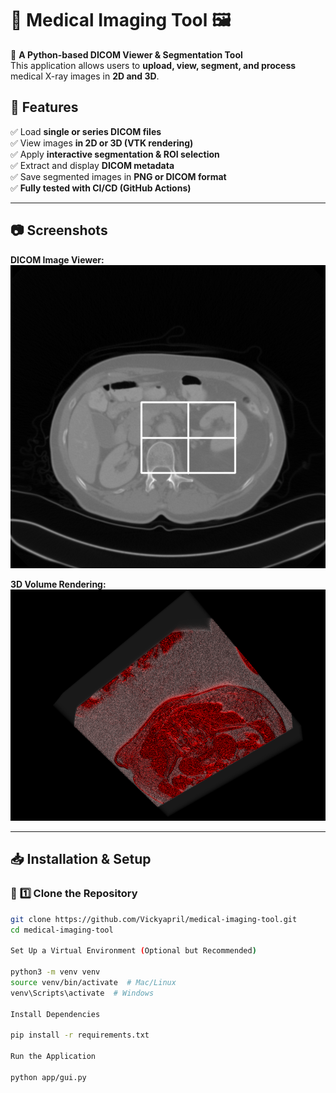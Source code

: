# 🏥 Medical Imaging Tool 🖼️

🚀 **A Python-based DICOM Viewer & Segmentation Tool**  
This application allows users to **upload, view, segment, and process** medical X-ray images in **2D and 3D**.  

## 🌟 Features  
✅ Load **single or series DICOM files**  
✅ View images **in 2D or 3D (VTK rendering)**  
✅ Apply **interactive segmentation & ROI selection**  
✅ Extract and display **DICOM metadata**  
✅ Save segmented images in **PNG or DICOM format**  
✅ **Fully tested with CI/CD (GitHub Actions)**  

---

## 📷 **Screenshots**
**DICOM Image Viewer:**  
![Viewer Screenshot](docs/viewer.png)

**3D Volume Rendering:**  
![3D Rendering](docs/3d_view.png)

---

## 📥 **Installation & Setup**
### 🔹 **1️⃣ Clone the Repository**  
```bash
git clone https://github.com/Vickyapril/medical-imaging-tool.git
cd medical-imaging-tool

Set Up a Virtual Environment (Optional but Recommended)

python3 -m venv venv
source venv/bin/activate  # Mac/Linux
venv\Scripts\activate  # Windows

Install Dependencies

pip install -r requirements.txt

Run the Application

python app/gui.py